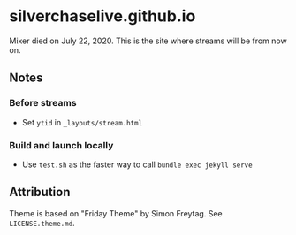 # silverchaselive.github.io
Mixer died on July 22, 2020. This is the site where streams will be from now on.

## Notes
### Before streams
* Set `ytid` in `_layouts/stream.html`

### Build and launch locally
* Use `test.sh` as the faster way to call `bundle exec jekyll serve`

## Attribution
Theme is based on "Friday Theme" by Simon Freytag. See `LICENSE.theme.md`.
